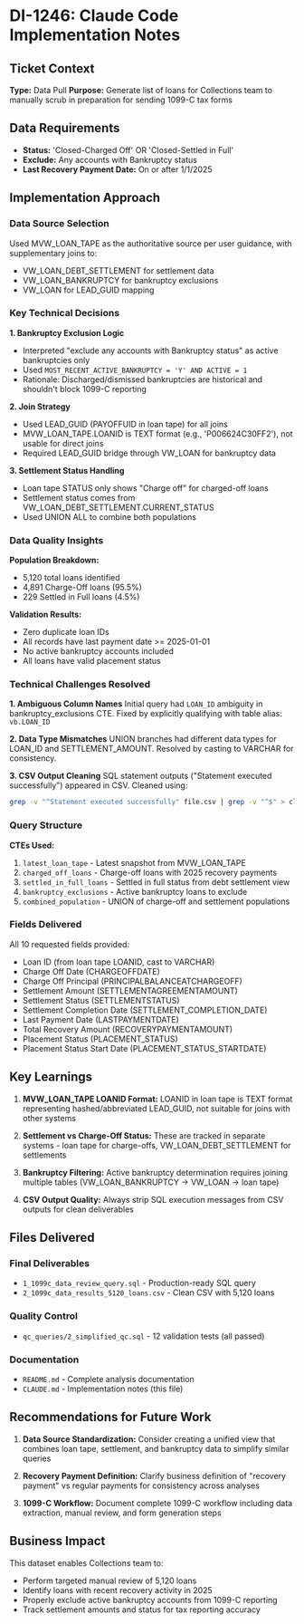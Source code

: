 # DI-1246: Claude Code Implementation Notes

## Ticket Context
**Type:** Data Pull
**Purpose:** Generate list of loans for Collections team to manually scrub in preparation for sending 1099-C tax forms

## Data Requirements
- **Status:** 'Closed-Charged Off' OR 'Closed-Settled in Full'
- **Exclude:** Any accounts with Bankruptcy status
- **Last Recovery Payment Date:** On or after 1/1/2025

## Implementation Approach

### Data Source Selection
Used MVW_LOAN_TAPE as the authoritative source per user guidance, with supplementary joins to:
- VW_LOAN_DEBT_SETTLEMENT for settlement data
- VW_LOAN_BANKRUPTCY for bankruptcy exclusions
- VW_LOAN for LEAD_GUID mapping

### Key Technical Decisions

**1. Bankruptcy Exclusion Logic**
- Interpreted "exclude any accounts with Bankruptcy status" as active bankruptcies only
- Used `MOST_RECENT_ACTIVE_BANKRUPTCY = 'Y' AND ACTIVE = 1`
- Rationale: Discharged/dismissed bankruptcies are historical and shouldn't block 1099-C reporting

**2. Join Strategy**
- Used LEAD_GUID (PAYOFFUID in loan tape) for all joins
- MVW_LOAN_TAPE.LOANID is TEXT format (e.g., 'P006624C30FF2'), not usable for direct joins
- Required LEAD_GUID bridge through VW_LOAN for bankruptcy data

**3. Settlement Status Handling**
- Loan tape STATUS only shows "Charge off" for charged-off loans
- Settlement status comes from VW_LOAN_DEBT_SETTLEMENT.CURRENT_STATUS
- Used UNION ALL to combine both populations

### Data Quality Insights

**Population Breakdown:**
- 5,120 total loans identified
- 4,891 Charge-Off loans (95.5%)
- 229 Settled in Full loans (4.5%)

**Validation Results:**
- Zero duplicate loan IDs
- All records have last payment date >= 2025-01-01
- No active bankruptcy accounts included
- All loans have valid placement status

### Technical Challenges Resolved

**1. Ambiguous Column Names**
Initial query had `LOAN_ID` ambiguity in bankruptcy_exclusions CTE. Fixed by explicitly qualifying with table alias: `vb.LOAN_ID`

**2. Data Type Mismatches**
UNION branches had different data types for LOAN_ID and SETTLEMENT_AMOUNT. Resolved by casting to VARCHAR for consistency.

**3. CSV Output Cleaning**
SQL statement outputs ("Statement executed successfully") appeared in CSV. Cleaned using:
```bash
grep -v "^Statement executed successfully" file.csv | grep -v "^$" > cleaned.csv
```

### Query Structure

**CTEs Used:**
1. `latest_loan_tape` - Latest snapshot from MVW_LOAN_TAPE
2. `charged_off_loans` - Charge-off loans with 2025 recovery payments
3. `settled_in_full_loans` - Settled in full status from debt settlement view
4. `bankruptcy_exclusions` - Active bankruptcy loans to exclude
5. `combined_population` - UNION of charge-off and settlement populations

### Fields Delivered
All 10 requested fields provided:
- Loan ID (from loan tape LOANID, cast to VARCHAR)
- Charge Off Date (CHARGEOFFDATE)
- Charge Off Principal (PRINCIPALBALANCEATCHARGEOFF)
- Settlement Amount (SETTLEMENTAGREEMENTAMOUNT)
- Settlement Status (SETTLEMENTSTATUS)
- Settlement Completion Date (SETTLEMENT_COMPLETION_DATE)
- Last Payment Date (LASTPAYMENTDATE)
- Total Recovery Amount (RECOVERYPAYMENTAMOUNT)
- Placement Status (PLACEMENT_STATUS)
- Placement Status Start Date (PLACEMENT_STATUS_STARTDATE)

## Key Learnings

1. **MVW_LOAN_TAPE LOANID Format:** LOANID in loan tape is TEXT format representing hashed/abbreviated LEAD_GUID, not suitable for joins with other systems

2. **Settlement vs Charge-Off Status:** These are tracked in separate systems - loan tape for charge-offs, VW_LOAN_DEBT_SETTLEMENT for settlements

3. **Bankruptcy Filtering:** Active bankruptcy determination requires joining multiple tables (VW_LOAN_BANKRUPTCY → VW_LOAN → loan tape)

4. **CSV Output Quality:** Always strip SQL execution messages from CSV outputs for clean deliverables

## Files Delivered

### Final Deliverables
- `1_1099c_data_review_query.sql` - Production-ready SQL query
- `2_1099c_data_results_5120_loans.csv` - Clean CSV with 5,120 loans

### Quality Control
- `qc_queries/2_simplified_qc.sql` - 12 validation tests (all passed)

### Documentation
- `README.md` - Complete analysis documentation
- `CLAUDE.md` - Implementation notes (this file)

## Recommendations for Future Work

1. **Data Source Standardization:** Consider creating a unified view that combines loan tape, settlement, and bankruptcy data to simplify similar queries

2. **Recovery Payment Definition:** Clarify business definition of "recovery payment" vs regular payments for consistency across analyses

3. **1099-C Workflow:** Document complete 1099-C workflow including data extraction, manual review, and form generation steps

## Business Impact

This dataset enables Collections team to:
- Perform targeted manual review of 5,120 loans
- Identify loans with recent recovery activity in 2025
- Properly exclude active bankruptcy accounts from 1099-C reporting
- Track settlement amounts and status for tax reporting accuracy
